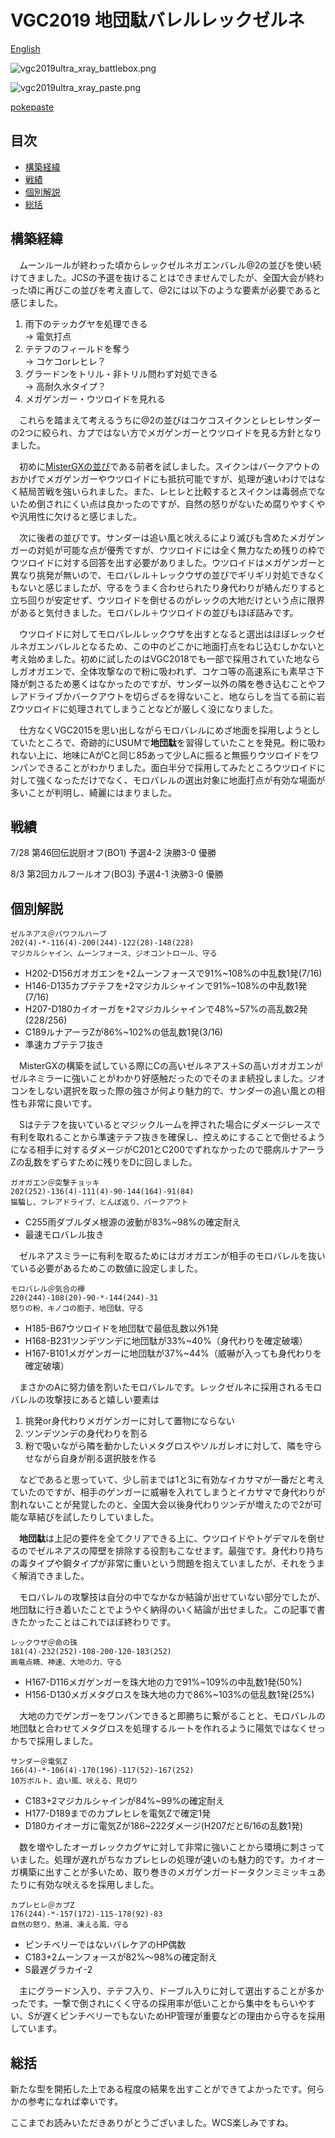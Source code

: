 # VGC2019 地団駄バレルレックゼルネ
[English](vgc2019ultra_xray_en.md)

![vgc2019ultra_xray_battlebox.png](vgc2019ultra_xray_battlebox.png)

![vgc2019ultra_xray_paste.png](vgc2019ultra_xray_paste.png)

[pokepaste](https://pokepast.es/99b57ed559a77be3)

## 目次
- [構築経緯](#構築経緯)
- [戦績](#戦績)
- [個別解説](#個別解説)
- [総括](#総括)

## 構築経緯
　ムーンルールが終わった頃からレックゼルネガエンバレル@2の並びを使い続けてきました。JCSの予選を抜けることはできませんでしたが、全国大会が終わった頃に再びこの並びを考え直して、@2には以下のような要素が必要であると感じました。

1. 雨下のテッカグヤを処理できる  
→ 電気打点
2. テテフのフィールドを奪う  
→ コケコorレヒレ？
3. グラードンをトリル・非トリル問わず対処できる  
→ 高耐久水タイプ？
4. メガゲンガー・ウツロイドを見れる

　これらを踏まえて考えるうちに@2の並びはコケコスイクンとレヒレサンダーの2つに絞られ、カプではない方でメガゲンガーとウツロイドを見る方針となりました。

　初めに[MisterGXの並び](https://www.trainertower.com/blue-stream-a-spring-scramble-1st-place-team-report/)である前者を試しました。スイクンはバークアウトのおかげでメガゲンガーやウツロイドにも抵抗可能ですが、処理が速いわけではなく結局苦戦を強いられました。また、レヒレと比較するとスイクンは毒弱点でないため倒されにくい点は良かったのですが、自然の怒りがないため腐りやすくやや汎用性に欠けると感じました。

　次に後者の並びです。サンダーは追い風と吠えるにより滅びも含めたメガゲンガーの対処が可能な点が優秀ですが、ウツロイドには全く無力なため残りの枠でウツロイドに対する回答を出す必要がありました。ウツロイドはメガゲンガーと異なり挑発が無いので、モロバレル＋レックウザの並びでギリギリ対処できなくもないと感じましたが、守るをうまく合わせられたり身代わりが絡んだりすると立ち回りが安定せず、ウツロイドを倒せるのがレックの大地だけという点に限界があると気付きました。モロバレル＋ウツロイドの並びもほぼ詰みです。

　ウツロイドに対してモロバレルレックウザを出すとなると選出はほぼレックゼルネガエンバレルとなるため、この中のどこかに地面打点をねじ込むしかないと考え始めました。初めに試したのはVGC2018でも一部で採用されていた地ならしガオガエンで、全体攻撃なので粉に吸われず、コケコ等の高速系にも素早さ下降が刺さるため悪くはなかったのですが、サンダー以外の隣を巻き込むことやフレアドライブかバークアウトを切らざるを得ないこと、地ならしを当てる前に岩Zウツロイドに処理されてしまうことなどが厳しく没になりました。
 
　仕方なくVGC2015を思い出しながらモロバレルにめざ地面を採用しようとしていたところで、奇跡的にUSUMで**地団駄**を習得していたことを発見。粉に吸われない上に、地味にAがCと同じ85あって少しAに振ると無振りウツロイドをワンパンできることがわかりました。面白半分で採用してみたところウツロイドに対して強くなっただけでなく、モロバレルの選出対象に地面打点が有効な場面が多いことが判明し、綺麗にはまりました。

## 戦績
7/28 第46回伝説厨オフ(BO1) 予選4-2 決勝3-0 優勝

8/3 第2回カルフールオフ(BO3) 予選4-1 決勝3-0 優勝

## 個別解説
```
ゼルネアス＠パワフルハーブ
202(4)-*-116(4)-200(244)-122(28)-148(228)
マジカルシャイン、ムーンフォース、ジオコントロール、守る
```
- H202-D156ガオガエンを+2ムーンフォースで91%~108%の中乱数1発(7/16)
- H146-D135カプテテフを+2マジカルシャインで91%~108%の中乱数1発(7/16)
- H207-D180カイオーガを+2マジカルシャインで48%~57%の高乱数2発(228/256)
- C189ルナアーラZが86%~102%の低乱数1発(3/16)
- 準速カプテテフ抜き

　MisterGXの構築を試している際にCの高いゼルネアス＋Sの高いガオガエンがゼルネミラーに強いことがわかり好感触だったのでそのまま続投しました。ジオコンをしない選択を取った際の強さが何より魅力的で、サンダーの追い風との相性も非常に良いです。

　Sはテテフを抜いているとマジックルームを押された場合にダメージレースで有利を取れることから準速テテフ抜きを確保し、控えめにすることで倒せるようになる相手に対するダメージがC201とC200でずれなかったので臆病ルナアーラZの乱数をずらすために残りをDに回しました。

```
ガオガエン＠突撃チョッキ
202(252)-136(4)-111(4)-90-144(164)-91(84)
猫騙し、フレアドライブ、とんぼ返り、バークアウト
```
- C255雨ダブルダメ根源の波動が83%~98%の確定耐え
- 最速モロバレル抜き

　ゼルネアスミラーに有利を取るためにはガオガエンが相手のモロバレルを抜いている必要があるためこの数値に設定しました。

```
モロバレル＠気合の襷
220(244)-108(20)-90-*-144(244)-31
怒りの粉、キノコの胞子、地団駄、守る
```
- H185-B67ウツロイドを地団駄で最低乱数以外1発
- H168-B231ツンデツンデに地団駄が33%~40%（身代わりを確定破壊）
- H167-B101メガゲンガーに地団駄が37%~44%（威嚇が入っても身代わりを確定破壊）

　まさかのAに努力値を割いたモロバレルです。レックゼルネに採用されるモロバレルの攻撃技にあると嬉しい要素は

1. 挑発or身代わりメガゲンガーに対して置物にならない
2. ツンデツンデの身代わりを割る
3. 粉で吸いながら隣を動かしたいメタグロスやソルガレオに対して、隣を守らせながら自身が削る選択肢を作る

　などであると思っていて、少し前までは1と3に有効なイカサマが一番だと考えていたのですが、相手のゲンガーに威嚇を入れてしまうとイカサマで身代わりが割れないことが発覚したのと、全国大会以後身代わりツンデが増えたので2が可能な草結びを試したりしていました。

　**地団駄**は上記の要件を全てクリアできる上に、ウツロイドやトゲデマルを倒せるのでゼルネアスの障壁を排除する役割もこなせます。最強です。身代わり持ちの毒タイプや鋼タイプが非常に重いという問題を抱えていましたが、それをうまく解消できました。

　モロバレルの攻撃技は自分の中でなかなか結論が出せていない部分でしたが、地団駄に行き着いたことでようやく納得のいく結論が出せました。この記事で書きたかったことはこれでほぼ終わりです。

```
レックウザ＠命の珠
181(4)-232(252)-108-200-120-183(252)
画竜点睛、神速、大地の力、守る
```
- H167-D116メガゲンガーを珠大地の力で91%~109%の中乱数1発(50%)
- H156-D130メガメタグロスを珠大地の力で86%~103%の低乱数1発(25%)

　大地の力でゲンガーをワンパンできると即勝ちに繋がることと、モロバレルの地団駄と合わせてメタグロスを処理するルートを作れるように陽気ではなくせっかちで採用しました。

```
サンダー＠電気Z
166(4)-*-106(4)-170(196)-117(52)-167(252)
10万ボルト、追い風、吠える、見切り
```
- C183+2マジカルシャインが84%~99%の確定耐え
- H177-D189までのカプレヒレを電気Zで確定1発
- D180カイオーガに電気Zが186~222ダメージ(H207だと6/16の乱数1発)

　数を増やしたオーガレックカグヤに対して非常に強いことから環境に刺さっていました。処理が遅れがちなカプレヒレの処理が速いのも魅力的です。カイオーガ構築に出すことが多いため、取り巻きのメガゲンガードータクンミミッキュあたりに有効な吠えるを採用しました。

```
カプレヒレ＠カプZ
176(244)-*-157(172)-115-178(92)-83
自然の怒り、熱湯、凍える風、守る
```
- ピンチベリーではないバレケアのHP偶数
- C183+2ムーンフォースが82%～98%の確定耐え
- S最遅グラカイ-2

　主にグラードン入り、テテフ入り、ドーブル入りに対して選出することが多かったです。一撃で倒されにくく守るの採用率が低いことから集中をもらいやすい、Sが遅くピンチベリーでもないためHP管理が重要などの理由から守るを採用しています。

## 総括

新たな型を開拓した上である程度の結果を出すことができてよかったです。何らかの参考になれば幸いです。

ここまでお読みいただきありがとうございました。WCS楽しみですね。
